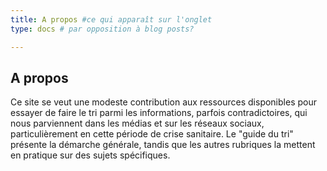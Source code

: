 ```yaml
---
title: A propos #ce qui apparaît sur l'onglet
type: docs # par opposition à blog posts?

---
```


## A propos


Ce site se veut une modeste contribution aux ressources disponibles pour essayer de faire le tri parmi les informations, parfois contradictoires, qui nous parviennent dans les médias et sur les réseaux sociaux, particulièrement en cette période de crise sanitaire. Le "guide du tri" présente la démarche générale, tandis que les autres rubriques la mettent en pratique sur des sujets spécifiques.
